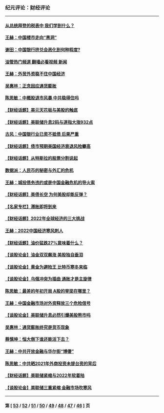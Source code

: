 ### 纪元评论：财经评论
---
#### [从总统拜登的税表中 我们学到什么？](../../pages/nsc1026/n13773081.md?07210330) 
#### [王赫：中国楼市走向“黑洞”](../../pages/nsc1026/n13770647.md?07210330) 
#### [谢田：中国银行挤兑会恶化到何种程度?](../../pages/nsc1026/n13766965.md?07210330) 
#### [油管热门频道 翻墙必看视频 新闻](ok?07210330)
#### [王赫：外贸外资稳不住中国经济](../../pages/nsc1026/n13753933.md?07210330) 
#### [吴惠林：正念因应通货膨胀](../../pages/nsc1026/n13750350.md?07210330) 
#### [陈思敏：中概股退市风暴 中共稳得住吗](../../pages/nsc1026/n13738978.md?07210330) 
#### [【财经话题】美元天花板与美股的触底](../../pages/nsc1026/n13736495.md?07210330) 
#### [【财经话题】美联储升息2码与道指大涨932点](../../pages/nsc1026/n13727377.md?07210330) 
#### [古风：中国银行业已资不抵债 后果严重](../../pages/nsc1026/n13726111.md?07210330) 
#### [【财经话题】债市预期美国经济衰退风险攀高](../../pages/nsc1026/n13698043.md?07210330) 
#### [【财经话题】从特斯拉的股票分割说起](../../pages/nsc1026/n13679733.md?07210330) 
#### [数据派：人民币的秘密与外汇的危机](../../pages/nsc1026/n13667092.md?07210330) 
#### [王赫：城投债务违约或是中国金融危机的导火索](../../pages/nsc1026/n13665322.md?07210330) 
#### [【财经话题】美债长空 为何美股却能反弹？](../../pages/nsc1026/n13665895.md?07210330) 
#### [【名家专栏】滞胀即将到来](../../pages/nsc1026/n13658171.md?07210330) 
#### [【财经话题】2022年全球经济的三大挑战](../../pages/nsc1026/n13654423.md?07210330) 
#### [王赫：2022中国经济寒风刺人](../../pages/nsc1026/n13651403.md?07210330) 
#### [【财经话题】油价猛跌27%意味着什么？](../../pages/nsc1026/n13648767.md?07210330) 
#### [【谈股论金】油金双双飙涨 美股独自垂泪](../../pages/nsc1026/n13631742.md?07210330) 
#### [【谈股论金】黄金为避险王 比特币寒冬来临](../../pages/nsc1026/n13600406.md?07210330) 
#### [【谈股论金】乌俄冲突为插曲 通胀才是主旋律](../../pages/nsc1026/n13576797.md?07210330) 
#### [陈思敏：最差的年初开局 A股的脊梁在哪里？](../../pages/nsc1026/n13558359.md?07210330) 
#### [王赫：中国金融市场对外资释放三个危险信号](../../pages/nsc1026/n13546389.md?07210330) 
#### [【谈股论金】美联储升息必然引爆美股熊市吗](../../pages/nsc1026/n13519194.md?07210330) 
#### [吴惠林：通货膨胀终究是货币现象](../../pages/nsc1026/n13512979.md?07210330) 
#### [蔡慎坤：恒大倒下谁还能活下去？](../../pages/nsc1026/n13501831.md?07210330) 
#### [王赫：中共开放金融与华尔街“博傻”](../../pages/nsc1026/n13501138.md?07210330) 
#### [陈思敏：中共晒2021年外商投资未提台资的背后](../../pages/nsc1026/n13501057.md?07210330) 
#### [【财经话题】美联储紧缩与2022年软着陆](../../pages/nsc1026/n13498354.md?07210330) 
#### [【谈股论金】美联储三重紧缩 金融市场吹寒风](../../pages/nsc1026/n13487202.md?07210330) 

---
#### 第 [ [53](./53.md?07210330) / [52](./52.md?07210330) / [51](./51.md?07210330) / [50](./50.md?07210330) / [49](./49.md?07210330) / [48](./48.md?07210330) / [47](./47.md?07210330) / [46](./46.md?07210330) ] 页
